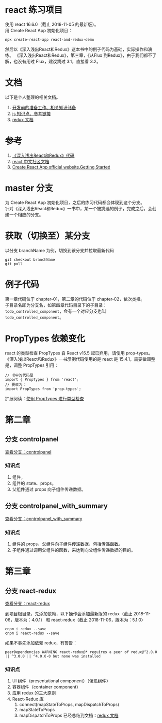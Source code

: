 # react 练习项目
使用 react 16.6.0（截止 2018-11-05 的最新版）。      
用 Create React App 初始化项目：  
```
npx create-react-app react-and-redux-demo
```
然后以《深入浅出React和Redux》这本书中的例子代码为基础，实际操作和演练。
《深入浅出React和Redux》，第三章，《从Flux 到Redux》，由于我们都不了解，也没有用过 Flux，建议跳过 3.1，直接看 3.2。

# 文档
以下是个人整理的相关文档。
1. [开发前的准备工作、相关知识储备](./doc/prepare.md)
1. [js 知识点、参考链接](./doc/js.md)
1. [redux 文档](./doc/redux.md)

# 参考
1. [《深入浅出React和Redux》代码](https://github.com/mocheng/react-and-redux)
1. [react 中文社区文档](https://react.docschina.org/docs/hello-world.html)
1. [Create React App official website,Getting Started](https://facebook.github.io/create-react-app/docs/getting-started)

# master 分支
为 Create React App 初始化项目，之后的练习代码都会体现到这个分支。  
针对《深入浅出React和Redux》一书中，某一个被挑选的例子，完成之后，会创建一个相应的分支。  

# 获取（切换至）某分支
以分支 branchName 为例，切换到该分支并拉取最新代码
```
git checkout branchName
git pull
```

# 例子代码
第一章代码位于 chapter-01，第二章的代码位于  chapter-02，依次类推。  
子目录名即为分支名，如第四章代码目录下的子目录：`todo_controlled_component`，会有一个对应分支也叫 `todo_controlled_component`。

# PropTypes 依赖变化
react 的类型检查 PropTypes 自 React v15.5 起已弃用，请使用 prop-types。
《深入浅出React和Redux》一书示例代码使用的是 react 是 15.4.1，需要做调整是，调整 PropTypes 引用：
```
// 书中的代码是
import { PropTypes } from 'react';
// 要改为：
import PropTypes from 'prop-types';
```

扩展阅读：[使用 PropTypes 进行类型检查](https://react.docschina.org/docs/typechecking-with-proptypes.html)

# 第二章
## 分支 controlpanel
[查看分支：controlpanel](https://gitee.com/elsafly/react-and-redux-demo/tree/controlpanel)

### 知识点
1. 组件。
1. 组件的 state、props。
1. 父组件通过 props 向子组件传递数据。

## 分支 controlpanel_with_summary
[查看分支：controlpanel_with_summary](https://gitee.com/elsafly/react-and-redux-demo/tree/controlpanel_with_summary)

### 知识点
1. 组件的 props，父组件向子组件传递数据，包括传递函数。
1. 子组件通过调用父组件的函数，来达到向父组件传递数据的目的。

# 第三章
## 分支 react-redux
[查看分支：react-redux](https://gitee.com/elsafly/react-and-redux-demo/tree/react-redux)

到项目根目录，先添加依赖，以下操作会添加最新版的 redux（截止 2018-11-06，版本为：4.0.1） 和 react-redux（截止 2018-11-06，版本为：5.1.0）
```
cnpm i redux --save
cnpm i react-redux --save
```
如果不事先添加依赖 redux，有警告：
```
peerDependencies WARNING react-redux@* requires a peer of redux@^2.0.0 || ^3.0.0 || ^4.0.0-0 but none was installed
```

### 知识点
1. UI 组件（presentational component）（傻瓜组件） 
1. 容器组件（container component）
1. 应用 redux 的三大原则
1. React-Redux 库
    1. connect(mapStateToProps, mapDispatchToProps)
    1. mapStateToProps
    1. mapDispatchToProps
已经总结到文档：[redux 文档](./doc/redux.md)
